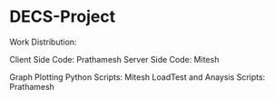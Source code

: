 # DECS-Project

Work Distribution:

Client Side Code: Prathamesh
Server Side Code: Mitesh

Graph Plotting Python Scripts: Mitesh
LoadTest and Anaysis Scripts: Prathamesh